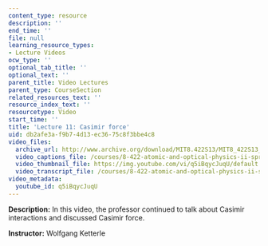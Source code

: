 ```yaml
---
content_type: resource
description: ''
end_time: ''
file: null
learning_resource_types:
- Lecture Videos
ocw_type: ''
optional_tab_title: ''
optional_text: ''
parent_title: Video Lectures
parent_type: CourseSection
related_resources_text: ''
resource_index_text: ''
resourcetype: Video
start_time: ''
title: 'Lecture 11: Casimir force'
uid: db2afe3a-f9b7-4d13-ec36-75c8f3bbe4c8
video_files:
  archive_url: http://www.archive.org/download/MIT8.422S13/MIT8_422S13_lec11_300k.mp4
  video_captions_file: /courses/8-422-atomic-and-optical-physics-ii-spring-2013/dd586fa388a4598fb248739a16540efa_q5iBqycJuqU.vtt
  video_thumbnail_file: https://img.youtube.com/vi/q5iBqycJuqU/default.jpg
  video_transcript_file: /courses/8-422-atomic-and-optical-physics-ii-spring-2013/5d25f7d8d9845ee3a036754089cadee0_q5iBqycJuqU.pdf
video_metadata:
  youtube_id: q5iBqycJuqU
---
```


**Description:** In this video, the professor continued to talk about Casimir interactions and discussed Casimir force.

**Instructor:** Wolfgang Ketterle



